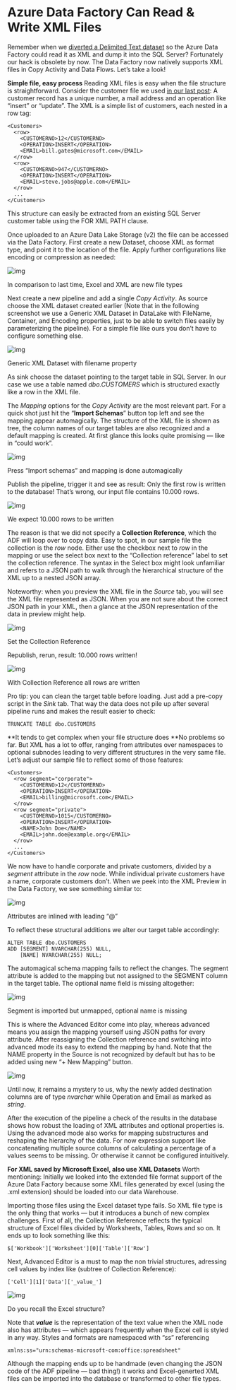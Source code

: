 # Azure Data Factory Can Read & Write XML Files

Remember when we [diverted a Delimited Text dataset](https://medium.com/@OneBitAhead/how-to-not-read-xml-into-sql-server-using-azure-data-factory-ef3afad66c6e) so the Azure Data Factory could read it as XML and dump it into the SQL Server? Fortunately our hack is obsolete by now. The Data Factory now  natively supports XML files in Copy Activity and Data Flows. Let’s take a look!

**Simple file, easy process**
Reading XML files is easy when the file structure is straightforward. Consider the customer file we used [in our last post](https://medium.com/@OneBitAhead/how-to-not-read-xml-into-sql-server-using-azure-data-factory-ef3afad66c6e): A customer record has a unique number, a mail address and an operation  like “insert” or “update”. The XML is a simple list of customers, each  nested in a row tag:

```
<Customers>
  <row>
    <CUSTOMERNO>12</CUSTOMERNO>
    <OPERATION>INSERT</OPERATION>
    <EMAIL>bill.gates@microsoft.com</EMAIL>
  </row>
  <row>
    <CUSTOMERNO>947</CUSTOMERNO>
    <OPERATION>INSERT</OPERATION>
    <EMAIL>steve.jobs@apple.com</EMAIL>
  </row>
  ...
</Customers>
```

This structure can easily be extracted from an existing SQL Server customer table using the FOR XML PATH clause.

Once uploaded to an Azure Data Lake Storage (v2) the file can be accessed  via the Data Factory. First create a new Dataset, choose XML as format  type, and point it to the location of the file. Apply further  configurations like encoding or compression as needed:

![img](https://miro.medium.com/max/846/1*EcMAKpzG-elCl34hej2rGg.png)

In comparison to last time, Excel and XML are new file types

Next create a new pipeline and add a single *Copy Activity*. As source choose the XML dataset created earlier (Note that in the  following screenshot we use a Generic XML Dataset in DataLake with  FileName, Container, and Encoding properties, just to be able to switch  files easily by parameterizing the pipeline). For a simple file like  ours you don’t have to configure something else.

![img](https://miro.medium.com/max/1050/1*V9AkYjsgK77H00kHqQ4e4w.png)

Generic XML Dataset with filename property

As sink choose the dataset pointing to the target table in SQL Server. In our case we use a table named *dbo.CUSTOMERS* which is structured exactly like a row in the XML file.

The *Mapping* options for the *Copy Activity* are the most relevant part. For a quick shot just hit the “**Import Schemas**” button top left and see the mapping appear automagically. The structure of the XML file is shown as tree, the column names of our target tables are also recognized and a default mapping is created. At first glance  this looks quite promising — like in “could work”.

![img](https://miro.medium.com/max/1050/1*54YmZ-CGF0LOjFIffw7yJA.png)

Press “Import schemas” and mapping is done automagically

Publish the pipeline, trigger it and see as result: Only the first row is  written to the database! That’s wrong, our input file contains 10.000  rows.

![img](https://miro.medium.com/max/1050/1*Y2HCvj7EvJ6SytZ7NIbyxA.png)

We expect 10.000 rows to be written

The reason is that we did not specify a **Collection Reference**, which the ADF will loop over to copy data. Easy to spot, in our sample file the collection is the *row* node. Either use the checkbox next to *row* in the mapping or use the select box next to the “Collection reference”  label to set the collection reference. The syntax in the Select box  might look unfamiliar and refers to a JSON path to walk through the  hierarchical structure of the XML up to a nested JSON array.

Noteworthy: when you preview the XML file in the *Source* tab, you will see the XML file represented as JSON. When you are not sure  about the correct JSON path in your XML, then a glance at the JSON  representation of the data in preview might help.

![img](https://miro.medium.com/max/1050/1*VaPkpgNhP1rcE1ZYEaGmAA.png)

Set the Collection Reference

Republish, rerun, result: 10.000 rows written!

![img](https://miro.medium.com/max/1050/1*v2y0Gn9mVTf4cj9dwRvAIw.png)

With Collection Reference all rows are written

Pro tip: you can clean the target table before loading. Just add a pre-copy script in the *Sink* tab. That way the data does not pile up after several pipeline runs and makes the result easier to check:

```
TRUNCATE TABLE dbo.CUSTOMERS
```

**It tends to get complex when your file structure does
**No problems so far. But XML has a lot to offer, ranging from attributes  over namespaces to optional subnodes leading to very different  structures in the very same file. Let’s adjust our sample file to  reflect some of those features:

```
<Customers>
  <row segment="corporate">
    <CUSTOMERNO>12</CUSTOMERNO>
    <OPERATION>INSERT</OPERATION>
    <EMAIL>billing@microsoft.com</EMAIL>
  </row>
  <row segment="private">
    <CUSTOMERNO>1015</CUSTOMERNO>
    <OPERATION>INSERT</OPERATION>
    <NAME>John Doe</NAME>
    <EMAIL>john.doe@example.org</EMAIL>
  </row>
  ...
</Customers>
```

We now have to handle corporate and private customers, divided by a *segment* attribute in the *row* node. While individual private customers have a name, corporate  customers don’t. When we peek into the XML Preview in the Data Factory,  we see something similar to:

![img](https://miro.medium.com/max/515/1*mGAihuQmYKmfZqwFai6Q1A.png)

Attributes are inlined with leading “@”

To reflect these structural additions we alter our target table accordingly:

```
ALTER TABLE dbo.CUSTOMERS
ADD [SEGMENT] NVARCHAR(255) NULL,
    [NAME] NVARCHAR(255) NULL;
```

The automagical schema mapping fails to reflect the changes. The segment  attribute is added to the mapping but not assigned to the SEGMENT column in the target table. The optional name field is missing altogether:

![img](https://miro.medium.com/max/1050/1*_-UI9SLBPXP_rRN3qR4KKA.png)

Segment is imported but unmapped, optional name is missing

This is where the Advanced Editor come into play, whereas advanced means you assign the mapping yourself using JSON paths for every attribute. After reassigning the Collection reference and switching into advanced mode  its easy to extend the mapping by hand. Note that the NAME property in  the Source is not recognized by default but has to be added using new “+ New Mapping” button.

![img](https://miro.medium.com/max/1050/1*uopybM25lMyWLXHF36Y29Q.png)

Until now, it remains a mystery to us, why the newly added destination columns are of type *nvarchar* while Operation and Email as marked as *string*.

After the execution of the pipeline a check of the results in the database  shows how robust the loading of XML attributes and optional properties  is. Using the advanced mode also works for mapping substructures and  reshaping the hierarchy of the data. For now expression support like  concatenating multiple source columns of calculating a percentage of a  values seems to be missing. Or otherwise it cannot be configured  intuitively.

**For XML saved by Microsoft Excel, also use XML Datasets**
Worth mentioning: Initially we looked into the extended file format support  of the Azure Data Factory because some XML files generated by excel  (using the .xml extension) should be loaded into our data Warehouse.

Importing those files using the Excel dataset type fails. So XML file type is the only thing that works — but it introduces a bunch of new complex  challenges. First of all, the Collection Reference reflects the typical  structure of Excel files divided by Worksheets, Tables, Rows and so on.  It ends up to look something like this:

```
$['Workbook']['Worksheet'][0]['Table']['Row']
```

Next, Advanced Editor is a must to map the non trivial structures, adressing  cell values by index like (subtree of Collection Reference):

```
['Cell'][1]['Data']['_value_']
```

![img](https://miro.medium.com/max/729/1*ZBuFGA4uER4BdI8-VI-_wQ.png)

Do you recall the Excel structure?

Note that **_value_** is the representation of the text value when the XML node also has  attributes — which appears frequently when the Excel cell is styled in  any way. Styles and formats are namespaced with “ss” referencing

```
xmlns:ss="urn:schemas-microsoft-com:office:spreadsheet"
```

Although the mapping ends up to be handmade (even changing the JSON code of the  ADF pipeline — bad thing!) it works and Excel-generted XML files can be  imported into the database or transformed to other file types.